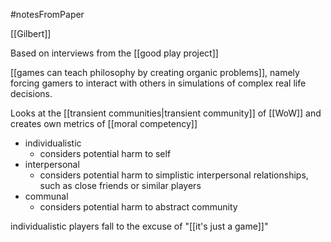 #notesFromPaper 

[[Gilbert]]

Based on interviews from the [[good play project]]

[[games can teach philosophy by creating organic problems]], namely forcing gamers to interact with others in simulations of complex real life decisions.

Looks at the [[transient communities|transient community]] of [[WoW]] and creates own metrics of [[moral competency]]

 - individualistic
   - considers potential harm to self
 - interpersonal
   - considers potential harm to simplistic interpersonal relationships, such as close friends or similar players
 - communal
   - considers potential harm to abstract community

individualistic players fall to the excuse of "[[it's just a game]]"
